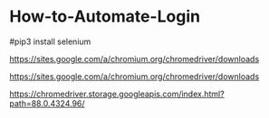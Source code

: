 # How-to-Automate-Login

#pip3 install selenium


https://sites.google.com/a/chromium.org/chromedriver/downloads


https://sites.google.com/a/chromium.org/chromedriver/downloads


https://chromedriver.storage.googleapis.com/index.html?path=88.0.4324.96/


